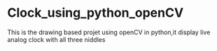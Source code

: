 # Clock_using_python_openCV
This is the drawing based projet using openCV in python,it display live analog clock with all three niddles
